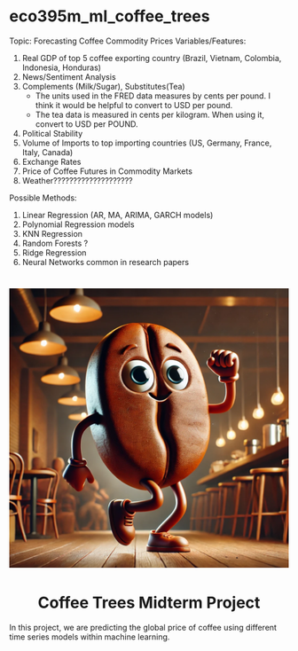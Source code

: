 # eco395m_ml_coffee_trees
Topic: Forecasting Coffee Commodity Prices
Variables/Features:
1) Real GDP of top 5 coffee exporting country (Brazil, Vietnam, Colombia, Indonesia, Honduras)
2) News/Sentiment Analysis
3) Complements (Milk/Sugar), Substitutes(Tea)
    * The units used in the FRED data measures by cents per pound. I think it would be helpful to convert to USD per pound.
    * The tea data is measured in cents per kilogram. When using it, convert to USD per POUND.
5) Political Stability
6) Volume of Imports to top importing countries (US, Germany, France, Italy, Canada)
7) Exchange Rates
8) Price of Coffee Futures in Commodity Markets
9) Weather????????????????????

Possible Methods:
1) Linear Regression (AR, MA, ARIMA, GARCH models)
2) Polynomial Regression models 
3) KNN Regression
4) Random Forests ?
5) Ridge Regression
6) Neural Networks common in research papers

<h1 align="center"><img src="images/coffee_bean.png" witdh="150"></h1>
<h1 align="center">Coffee Trees Midterm Project</h1>
<div> In this project, we are predicting the global price of coffee using different time series models within machine learning.</div>
